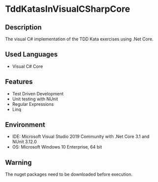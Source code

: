 # TddKatasInVisualCSharpCore


## Description
The visual C# implementation of the TDD Kata exercises using .Net Core.


## Used Languages
- Visual C# Core


## Features
- Test Driven Development
- Unit testing with NUnit
- Regular Expressions
- Linq


## Environment
- IDE: Microsoft Visual Studio 2019 Community with .Net Core 3.1 and NUnit 3.12.0
- OS: Microsoft Windows 10 Enterprise, 64 bit


## Warning
The nuget packages need to be downloaded before execution.